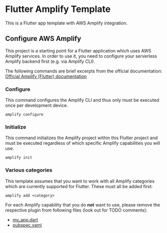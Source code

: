 # Flutter Amplify Template

This is a Flutter app template with AWS Amplify integration.

## Configure AWS Amplify

This project is a starting point for a Flutter application which uses AWS Amplify services.
In order to use it, you need to configure your serverless Amplify backend first
(e.g. via Amplify CLI).

The following commands are brief excerpts from the official documentation:
[Official Amplify (Flutter) documentation](https://docs.amplify.aws/start/q/integration/flutter/)

### Configure

This command configures the Amplify CLI and thus only must be executed once per
development device.

```amplify configure```

### Initialize

This command initializes the Amplify project within this Flutter project and
must be executed regardless of which specific Amplify capabilities you will use.

```amplify init```

### Various categories

This template assumes that you want to work with all Amplify categories which
are currently supported for Flutter.
These must all be added first:

```amplify add <category>```

For each Amplify capability that you do **not** want to use, please remove the
respective plugin from following files (look out for TODO comments):
- [my_app.dart](lib/my_app.dart)
- [pubspec.yaml](pubspec.yaml)
